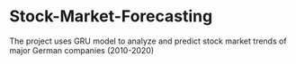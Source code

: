 # Stock-Market-Forecasting
The project uses GRU model to analyze and predict stock market trends of major German companies (2010-2020)
